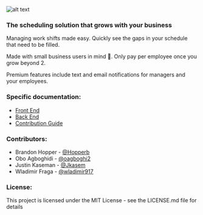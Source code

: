 ![alt text](https://github.com/Lambda-School-Labs/CS10-employee-shift/blob/master/front-end/src/styles/logos/employee_scheduler2.png "myShifts.app Logo Title Text")

### The scheduling solution that grows with your business

Managing work shifts made easy. Quickly see the gaps in your schedule that need to be filled.

Made with small business users in mind :blue_heart:. Only pay per employee once you grow beyond 2.

Premium features include text and email notifications for managers and your employees.

### Specific documentation:

- [Front End](front-end/README.md)
- [Back End](back-end/README.md)
- [Contribution Guide](CONTRIBUTING.md)

### Contributors:

- Brandon Hopper - [@Hopperb](https://github.com/Hopperb)
- Obo Agboghidi - [@oagboghi2](https://github.com/oagboghi2)
- Justin Kaseman - [@Jkasem](https://github.com/Jkasem)
- Wladimir Fraga - [@wladimir917](https://github.com/wladimir917)

### License:

This project is licensed under the MIT License - see the LICENSE.md file for details
